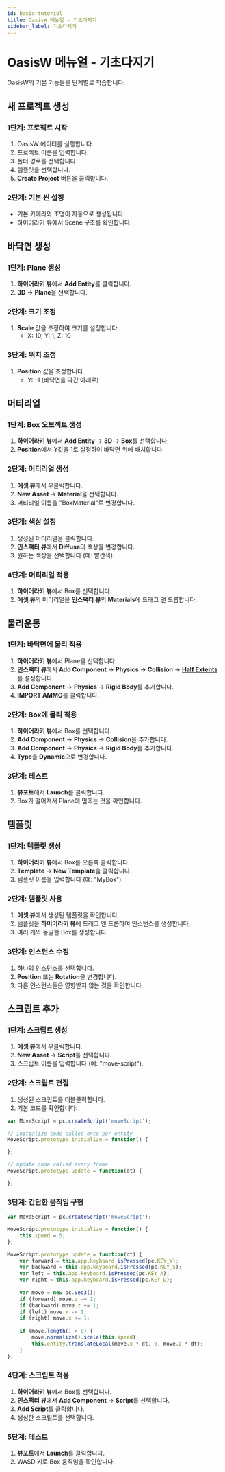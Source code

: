 ```yaml
---
id: basic-tutorial
title: OasisW 메뉴얼 - 기초다지기
sidebar_label: 기초다지기
---
```


# OasisW 메뉴얼 - 기초다지기

OasisW의 기본 기능들을 단계별로 학습합니다.

## 새 프로젝트 생성

### 1단계: 프로젝트 시작
1. OasisW 에디터를 실행합니다.
2. 프로젝트 이름을 입력합니다.
3. 폴더 경로를 선택합니다.
4. 템플릿을 선택합니다.
5. **Create Project** 버튼을 클릭합니다.

### 2단계: 기본 씬 설정
- 기본 카메라와 조명이 자동으로 생성됩니다.
- 하이어라키 뷰에서 Scene 구조를 확인합니다.

## 바닥면 생성

### 1단계: Plane 생성
1. **하이어라키 뷰**에서 **Add Entity**를 클릭합니다.
2. **3D** → **Plane**을 선택합니다.

### 2단계: 크기 조정
1. **Scale** 값을 조정하여 크기를 설정합니다.
   - X: 10, Y: 1, Z: 10

### 3단계: 위치 조정
1. **Position** 값을 조정합니다.
   - Y: -1 (바닥면을 약간 아래로)

## 머티리얼

### 1단계: Box 오브젝트 생성
1. **하이어라키 뷰**에서 **Add Entity** → **3D** → **Box**를 선택합니다.
2. **Position**에서 Y값을 1로 설정하여 바닥면 위에 배치합니다.

### 2단계: 머티리얼 생성
1. **에셋 뷰**에서 우클릭합니다.
2. **New Asset** → **Material**을 선택합니다.
3. 머티리얼 이름을 "BoxMaterial"로 변경합니다.

### 3단계: 색상 설정
1. 생성된 머티리얼을 클릭합니다.
2. **인스팩터 뷰**에서 **Diffuse**의 색상을 변경합니다.
3. 원하는 색상을 선택합니다 (예: 빨간색).

### 4단계: 머티리얼 적용
1. **하이어라키 뷰**에서 Box를 선택합니다.
2. **에셋 뷰**의 머티리얼을 **인스팩터 뷰**의 **Materials**에 드래그 앤 드롭합니다.

## 물리운동

### 1단계: 바닥면에 물리 적용
1. **하이어라키 뷰**에서 Plane을 선택합니다.
2. **인스팩터 뷰**에서 **Add Component** → **Physics** → **Collision** → [**Half Extents**](/user-manual/scenes/components/collision#properties)를 설정합니다.
3. **Add Component** → **Physics** → **Rigid Body**를 추가합니다.
4. **IMPORT AMMO**를 클릭합니다.

### 2단계: Box에 물리 적용
1. **하이어라키 뷰**에서 Box를 선택합니다.
2. **Add Component** → **Physics** → **Collision**을 추가합니다.
3. **Add Component** → **Physics** → **Rigid Body**를 추가합니다.
4. **Type**을 **Dynamic**으로 변경합니다.

### 3단계: 테스트
1. **뷰포트**에서 **Launch**를 클릭합니다.
2. Box가 떨어져서 Plane에 멈추는 것을 확인합니다.

## 템플릿

### 1단계: 템플릿 생성
1. **하이어라키 뷰**에서 Box를 오른쪽 클릭합니다.
2. **Template** → **New Template**을 클릭합니다.
3. 템플릿 이름을 입력합니다 (예: "MyBox").

### 2단계: 템플릿 사용
1. **에셋 뷰**에서 생성된 템플릿을 확인합니다.
2. 템플릿을 **하이어라키 뷰**에 드래그 앤 드롭하여 인스턴스를 생성합니다.
3. 여러 개의 동일한 Box를 생성합니다.

### 3단계: 인스턴스 수정
1. 하나의 인스턴스를 선택합니다.
2. **Position** 또는 **Rotation**을 변경합니다.
3. 다른 인스턴스들은 영향받지 않는 것을 확인합니다.

## 스크립트 추가

### 1단계: 스크립트 생성
1. **에셋 뷰**에서 우클릭합니다.
2. **New Asset** → **Script**를 선택합니다.
3. 스크립트 이름을 입력합니다 (예: "move-script").

### 2단계: 스크립트 편집
1. 생성된 스크립트를 더블클릭합니다.
2. 기본 코드를 확인합니다:
```javascript
var MoveScript = pc.createScript('moveScript');

// initialize code called once per entity
MoveScript.prototype.initialize = function() {

};

// update code called every frame
MoveScript.prototype.update = function(dt) {

};
```

### 3단계: 간단한 움직임 구현
```javascript
var MoveScript = pc.createScript('moveScript');

MoveScript.prototype.initialize = function() {
    this.speed = 5;
};

MoveScript.prototype.update = function(dt) {
    var forward = this.app.keyboard.isPressed(pc.KEY_W);
    var backward = this.app.keyboard.isPressed(pc.KEY_S);
    var left = this.app.keyboard.isPressed(pc.KEY_A);
    var right = this.app.keyboard.isPressed(pc.KEY_D);
    
    var move = new pc.Vec3();
    if (forward) move.z -= 1;
    if (backward) move.z += 1;
    if (left) move.x -= 1;
    if (right) move.x += 1;
    
    if (move.length() > 0) {
        move.normalize().scale(this.speed);
        this.entity.translateLocal(move.x * dt, 0, move.z * dt);
    }
};
```

### 4단계: 스크립트 적용
1. **하이어라키 뷰**에서 Box를 선택합니다.
2. **인스팩터 뷰**에서 **Add Component** → **Script**를 선택합니다.
3. **Add Script**를 클릭합니다.
4. 생성한 스크립트를 선택합니다.

### 5단계: 테스트
1. **뷰포트**에서 **Launch**를 클릭합니다.
2. WASD 키로 Box 움직임을 확인합니다.

<!-- ## 다음 단계

기본 기능들을 모두 학습했습니다. 이제 더 복잡한 프로젝트를 만들어보겠습니다:

- [공 굴리기 게임 만들기](../advanced/advanced-tutorial)  -->